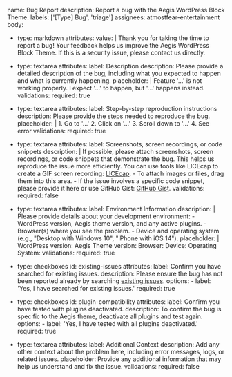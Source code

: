 name: Bug Report
description: Report a bug with the Aegis WordPress Block Theme.
labels: ['[Type] Bug', 'triage']
assignees: atmostfear-entertainment
body:
  - type: markdown
    attributes:
      value: |
        Thank you for taking the time to report a bug! Your feedback helps us improve the Aegis WordPress Block Theme. If this is a security issue, please contact us directly.

  - type: textarea
    attributes:
      label: Description
      description: Please provide a detailed description of the bug, including what you expected to happen and what is currently happening.
      placeholder: |
        Feature '...' is not working properly. I expect '...' to happen, but '...' happens instead.
    validations:
      required: true

  - type: textarea
    attributes:
      label: Step-by-step reproduction instructions
      description: Please provide the steps needed to reproduce the bug.
      placeholder: |
        1. Go to '...'
        2. Click on '...'
        3. Scroll down to '...'
        4. See error
    validations:
      required: true

  - type: textarea
    attributes:
      label: Screenshots, screen recordings, or code snippets
      description: |
        If possible, please attach screenshots, screen recordings, or code snippets that demonstrate the bug. This helps us reproduce the issue more efficiently. You can use tools like LICEcap to create a GIF screen recording: [LICEcap](https://www.cockos.com/licecap/).
        - To attach images or files, drag them into this area.
        - If the issue involves a specific code snippet, please provide it here or use GitHub Gist: [GitHub Gist](https://gist.github.com).
    validations:
      required: false

  - type: textarea
    attributes:
      label: Environment Information
      description: |
        Please provide details about your development environment:
        - WordPress version, Aegis theme version, and any active plugins.
        - Browser(s) where you see the problem.
        - Device and operating system (e.g., "Desktop with Windows 10", "iPhone with iOS 14").
      placeholder: |
        WordPress version: 
        Aegis Theme version: 
        Browser: 
        Device: 
        Operating System: 
    validations:
      required: true

  - type: checkboxes
    id: existing-issues
    attributes:
      label: Confirm you have searched for existing issues.
      description: Please ensure the bug has not been reported already by searching [existing issues](https://github.com/atmostfear-entertainment/aegis/issues).
      options:
        - label: 'Yes, I have searched for existing issues.'
          required: true

  - type: checkboxes
    id: plugin-compatibility
    attributes:
      label: Confirm you have tested with plugins deactivated.
      description: To confirm the bug is specific to the Aegis theme, deactivate all plugins and test again.
      options:
        - label: 'Yes, I have tested with all plugins deactivated.'
          required: true

  - type: textarea
    attributes:
      label: Additional Context
      description: Add any other context about the problem here, including error messages, logs, or related issues.
      placeholder: Provide any additional information that may help us understand and fix the issue.
    validations:
      required: false
